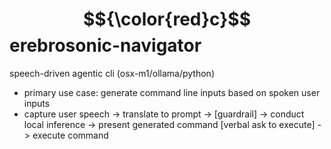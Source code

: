 # $${\color{red}c}$$erebrosonic-navigator
speech-driven agentic cli (osx-m1/ollama/python)

- primary use case: generate command line inputs based on spoken user inputs
- capture user speech -> translate to prompt -> [guardrail] -> conduct local inference -> present generated command [verbal ask to execute] -> execute command